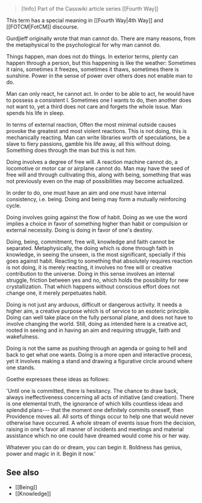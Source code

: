 
> [!info] Part of the Casswiki article series [[Fourth Way]]

This term has a special meaning in [[Fourth Way|4th Way]] and [[FOTCM|FotCM]] discourse.

Gurdjieff originally wrote that man cannot do. There are many reasons, from the metaphysical to the psychological for why man cannot do.

Things happen, man does not do things. In exterior terms, plenty can happen through a person, but this happening is like the weather: Sometimes it rains, sometimes it freezes, sometimes it thaws, sometimes there is sunshine. Power in the sense of power over others does not enable man to do.

Man can only react, he cannot act. In order to be able to act, he would have to possess a consistent I. Sometimes one I wants to do, then another does not want to, yet a third does not care and forgets the whole issue. Man spends his life in sleep.

In terms of external reaction, Often the most minimal outside causes provoke the greatest and most violent reactions. This is not doing, this is mechanically reacting. Man can write libraries worth of speculations, be a slave to fiery passions, gamble his life away, all this without doing. Something does through the man but this is not him.

Doing involves a degree of free will. A reaction machine cannot do, a locomotive or motor car or airplane cannot do. Man may have the seed of free will and through cultivating this, along with being, something that was not previously even on the map of possibilities may become actualized.

In order to do, one must have an aim and one must have internal consistency, i.e. being. Doing and being may form a mutually reinforcing cycle.

Doing involves going against the flow of habit. Doing as we use the word implies a choice in favor of something higher than habit or compulsion or external necessity. Doing is doing in favor of one's destiny.

Doing, being, commitment, free will, knowledge and faith cannot be separated. Metaphysically, the doing which is done through faith in knowledge, in seeing the unseen, is the most significant, specially if this goes against habit. Reacting to something that absolutely requires reaction is not doing, it is merely reacting, it involves no free will or creative contribution to the universe. Doing in this sense involves an internal struggle, friction between yes and no, which holds the possibility for new crystallization. That which happens without conscious effort does not change one, it merely perpetuates habit.

Doing is not just any arduous, difficult or dangerous activity. It needs a higher aim, a creative purpose which is of service to an esoteric principle. Doing can well take place on the fully personal plane, and does not have to involve changing the world. Still, doing as intended here is a creative act, rooted in seeing and in having an aim and requiring struggle, faith and wakefulness.

Doing is not the same as pushing through an agenda or going to hell and back to get what one wants. Doing is a more open and interactive process, yet it involves making a stand and drawing a figurative circle around where one stands.

Goethe expresses these ideas as follows:

'Until one is committed, there is hesitancy. The chance to draw back, always ineffectiveness concerning all acts of initiative (and creation). There is one elemental truth, the ignorance of which kills countless ideas and splendid plans--- that the moment one definitely commits oneself, then Providence moves all. All sorts of things occur to help one that would never otherwise have occurred. A whole stream of events issue from the decision, raising in one's favor all manner of incidents and meetings and material assistance which no one could have dreamed would come his or her way.

Whatever you can do or dream, you can begin it. Boldness has genius, power and magic in it. Begin it now.'

See also
--------

*   [[Being]]
*   [[Knowledge]]